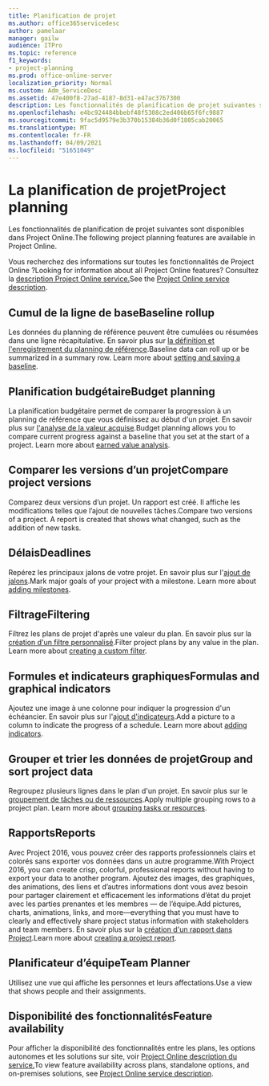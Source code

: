 ```yaml
---
title: Planification de projet
ms.author: office365servicedesc
author: pamelaar
manager: gailw
audience: ITPro
ms.topic: reference
f1_keywords:
- project-planning
ms.prod: office-online-server
localization_priority: Normal
ms.custom: Adm_ServiceDesc
ms.assetid: 47e400f8-27ad-4187-8d31-e47ac3767300
description: Les fonctionnalités de planification de projet suivantes sont disponibles dans Project Online.
ms.openlocfilehash: e4bc924484bbebf48f5308c2ed406b65f6fc9887
ms.sourcegitcommit: 9fac5d9579e3b370b15384b36d0f1805cab20065
ms.translationtype: MT
ms.contentlocale: fr-FR
ms.lasthandoff: 04/09/2021
ms.locfileid: "51651049"
---
```

# <a name="project-planning"></a><span data-ttu-id="8ace3-103">La planification de projet</span><span class="sxs-lookup"><span data-stu-id="8ace3-103">Project planning</span></span>

<span data-ttu-id="8ace3-104">Les fonctionnalités de planification de projet suivantes sont disponibles dans Project Online.</span><span class="sxs-lookup"><span data-stu-id="8ace3-104">The following project planning features are available in Project Online.</span></span>
  
<span data-ttu-id="8ace3-105">Vous recherchez des informations sur toutes les fonctionnalités de Project Online ?</span><span class="sxs-lookup"><span data-stu-id="8ace3-105">Looking for information about all Project Online features?</span></span> <span data-ttu-id="8ace3-106">Consultez la [description Project Online service.](project-online-service-description.md)</span><span class="sxs-lookup"><span data-stu-id="8ace3-106">See the [Project Online service description](project-online-service-description.md).</span></span>
  
## <a name="baseline-rollup"></a><span data-ttu-id="8ace3-107">Cumul de la ligne de base</span><span class="sxs-lookup"><span data-stu-id="8ace3-107">Baseline rollup</span></span>

<span data-ttu-id="8ace3-p102">Les données du planning de référence peuvent être cumulées ou résumées dans une ligne récapitulative. En savoir plus sur [la définition et l'enregistrement du planning de référence](https://go.microsoft.com/fwlink/p/?LinkId=271346).</span><span class="sxs-lookup"><span data-stu-id="8ace3-p102">Baseline data can roll up or be summarized in a summary row. Learn more about [setting and saving a baseline](https://go.microsoft.com/fwlink/p/?LinkId=271346).</span></span>
  
## <a name="budget-planning"></a><span data-ttu-id="8ace3-110">Planification budgétaire</span><span class="sxs-lookup"><span data-stu-id="8ace3-110">Budget planning</span></span>

<span data-ttu-id="8ace3-p103">La planification budgétaire permet de comparer la progression à un planning de référence que vous définissez au début d'un projet. En savoir plus sur [l'analyse de la valeur acquise](https://go.microsoft.com/fwlink/p/?LinkId=271336).</span><span class="sxs-lookup"><span data-stu-id="8ace3-p103">Budget planning allows you to compare current progress against a baseline that you set at the start of a project. Learn more about [earned value analysis](https://go.microsoft.com/fwlink/p/?LinkId=271336).</span></span>
  
## <a name="compare-project-versions"></a><span data-ttu-id="8ace3-113">Comparer les versions d’un projet</span><span class="sxs-lookup"><span data-stu-id="8ace3-113">Compare project versions</span></span>

<span data-ttu-id="8ace3-p104">Comparez deux versions d’un projet. Un rapport est créé. Il affiche les modifications telles que l’ajout de nouvelles tâches.</span><span class="sxs-lookup"><span data-stu-id="8ace3-p104">Compare two versions of a project. A report is created that shows what changed, such as the addition of new tasks.</span></span>
  
## <a name="deadlines"></a><span data-ttu-id="8ace3-116">Délais</span><span class="sxs-lookup"><span data-stu-id="8ace3-116">Deadlines</span></span>

<span data-ttu-id="8ace3-p105">Repérez les principaux jalons de votre projet. En savoir plus sur l'[ajout de jalons](https://go.microsoft.com/fwlink/p/?LinkId=271339).</span><span class="sxs-lookup"><span data-stu-id="8ace3-p105">Mark major goals of your project with a milestone. Learn more about [adding milestones](https://go.microsoft.com/fwlink/p/?LinkId=271339).</span></span>
  
## <a name="filtering"></a><span data-ttu-id="8ace3-119">Filtrage</span><span class="sxs-lookup"><span data-stu-id="8ace3-119">Filtering</span></span>

<span data-ttu-id="8ace3-p106">Filtrez les plans de projet d'après une valeur du plan. En savoir plus sur la [création d'un filtre personnalisé](https://go.microsoft.com/fwlink/p/?LinkId=271341).</span><span class="sxs-lookup"><span data-stu-id="8ace3-p106">Filter project plans by any value in the plan. Learn more about [creating a custom filter](https://go.microsoft.com/fwlink/p/?LinkId=271341).</span></span>
  
## <a name="formulas-and-graphical-indicators"></a><span data-ttu-id="8ace3-122">Formules et indicateurs graphiques</span><span class="sxs-lookup"><span data-stu-id="8ace3-122">Formulas and graphical indicators</span></span>

<span data-ttu-id="8ace3-p107">Ajoutez une image à une colonne pour indiquer la progression d'un échéancier. En savoir plus sur l'[ajout d'indicateurs](https://go.microsoft.com/fwlink/p/?LinkId=271340).</span><span class="sxs-lookup"><span data-stu-id="8ace3-p107">Add a picture to a column to indicate the progress of a schedule. Learn more about [adding indicators](https://go.microsoft.com/fwlink/p/?LinkId=271340).</span></span>
  
## <a name="group-and-sort-project-data"></a><span data-ttu-id="8ace3-125">Grouper et trier les données de projet</span><span class="sxs-lookup"><span data-stu-id="8ace3-125">Group and sort project data</span></span>

<span data-ttu-id="8ace3-p108">Regroupez plusieurs lignes dans le plan d'un projet. En savoir plus sur le [groupement de tâches ou de ressources](https://go.microsoft.com/fwlink/p/?LinkId=271326).</span><span class="sxs-lookup"><span data-stu-id="8ace3-p108">Apply multiple grouping rows to a project plan. Learn more about [grouping tasks or resources](https://go.microsoft.com/fwlink/p/?LinkId=271326).</span></span>
  
## <a name="reports"></a><span data-ttu-id="8ace3-128">Rapports</span><span class="sxs-lookup"><span data-stu-id="8ace3-128">Reports</span></span>

<span data-ttu-id="8ace3-129">Avec Project 2016, vous pouvez créer des rapports professionnels clairs et colorés sans exporter vos données dans un autre programme.</span><span class="sxs-lookup"><span data-stu-id="8ace3-129">With Project 2016, you can create crisp, colorful, professional reports without having to export your data to another program.</span></span> <span data-ttu-id="8ace3-130">Ajoutez des images, des graphiques, des animations, des liens et d’autres informations dont vous avez besoin pour partager clairement et efficacement les informations d’état du projet avec les parties prenantes et les membres &mdash; de l’équipe.</span><span class="sxs-lookup"><span data-stu-id="8ace3-130">Add pictures, charts, animations, links, and more&mdash;everything that you must have to clearly and effectively share project status information with stakeholders and team members.</span></span> <span data-ttu-id="8ace3-131">En savoir plus sur la [création d'un rapport dans Project](https://go.microsoft.com/fwlink/p/?LinkId=271349).</span><span class="sxs-lookup"><span data-stu-id="8ace3-131">Learn more about [creating a project report](https://go.microsoft.com/fwlink/p/?LinkId=271349).</span></span>
  
## <a name="team-planner"></a><span data-ttu-id="8ace3-132">Planificateur d’équipe</span><span class="sxs-lookup"><span data-stu-id="8ace3-132">Team Planner</span></span>

<span data-ttu-id="8ace3-133">Utilisez une vue qui affiche les personnes et leurs affectations.</span><span class="sxs-lookup"><span data-stu-id="8ace3-133">Use a view that shows people and their assignments.</span></span> 
  
## <a name="feature-availability"></a><span data-ttu-id="8ace3-134">Disponibilité des fonctionnalités</span><span class="sxs-lookup"><span data-stu-id="8ace3-134">Feature availability</span></span>

<span data-ttu-id="8ace3-135">Pour afficher la disponibilité des fonctionnalités entre les plans, les options autonomes et les solutions sur site, voir [Project Online description du service.](project-online-service-description.md)</span><span class="sxs-lookup"><span data-stu-id="8ace3-135">To view feature availability across plans, standalone options, and on-premises solutions, see [Project Online service description](project-online-service-description.md).</span></span>
  